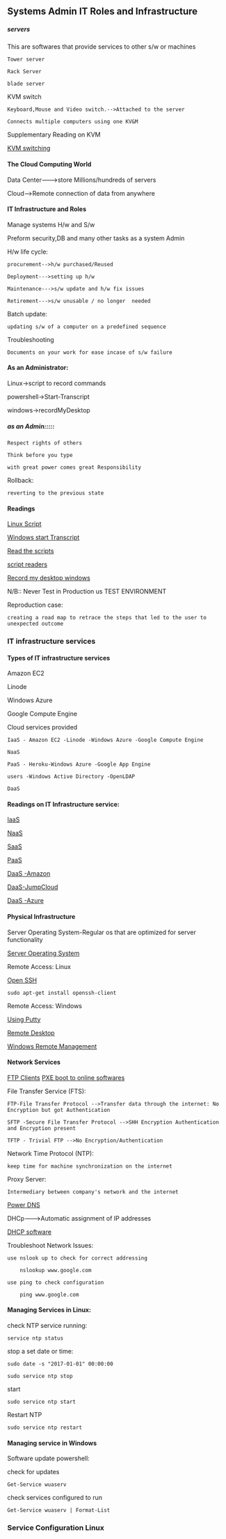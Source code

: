 
## Systems Admin IT Roles and Infrastructure

##### servers

This are softwares that provide services to other s/w or machines

    Tower server
    
    Rack Server
    
    blade server
    
KVM switch

    Keyboard,Mouse and Video switch.-->Attached to the server
    
    Connects multiple computers using one KV&M

Supplementary Reading on KVM

[KVM switching](http://en.wikipedia.org/wiki/KVM_switch)

#### The Cloud Computing World

Data Center--->store Millions/hundreds of servers

Cloud-->Remote connection of data from anywhere

#### IT Infrastructure and Roles

Manage systems H/w and S/w

Preform security,DB and many other tasks as a system Admin

H/w life cycle:

    procurement-->h/w purchased/Reused
    
    Deployment--->setting up h/w
    
    Maintenance--->s/w update and h/w fix issues
    
    Retirement--->s/w unusable / no longer  needed
    
Batch update:

    updating s/w of a computer on a predefined sequence

Troubleshooting

    Documents on your work for ease incase of s/w failure


#### As an Administrator:

Linux->script to record commands

powershell->Start-Transcript

windows->recordMyDesktop

##### as an Admin:::::

    Respect rights of others

    Think before you type

    with great power comes great Responsibility

Rollback:

    reverting to the previous state

#### Readings

[Linux Script](http://manpages.ubuntu.com/manpages/bionic/man1/script.1.html)

[Windows start Transcript](https://docs.microsoft.com/en-us/powershell/module/microsoft.powershell.host/start-transcript?view=powershell-6)

[Read the scripts](http://manpages.ubuntu.com/manpages/bionic/man1/ansi2txt.1.html)

[script readers](http://manpages.ubuntu.com/manpages/bionic/man1/ansi2html.1.html)

[Record my desktop windows](http://recordmydesktop.sourceforge.net/about.php)


N/B:: Never Test in Production us TEST ENVIRONMENT

Reproduction case:

    creating a road map to retrace the steps that led to the user to unexpected outcome

### IT infrastructure services

#### Types of IT infrastructure services

Amazon EC2

Linode

Windows Azure

Google Compute Engine


Cloud services provided

    IaaS - Amazon EC2 -Linode -Windows Azure -Google Compute Engine
    
    NaaS

    PaaS - Heroku-Windows Azure -Google App Engine

    users -Windows Active Directory -OpenLDAP

    DaaS

#### Readings on IT Infrastructure service:

[IaaS](https://www.techrepublic.com/blog/the-enterprise-cloud/side-by-side-comparisons-of-iaas-service-providers/)

[NaaS](https://en.wikipedia.org/wiki/Network_as_a_service)

[SaaS](http://www.businessinsider.com/the-most-popular-cloud-apps-used-at-work-2015-8)

[PaaS](https://www.techradar.com/best/best-paas-providers)

[DaaS -Amazon](https://aws.amazon.com/cloud-directory/)

[DaaS-JumpCloud](https://aws.amazon.com/cloud-directory/)

[DaaS -Azure](https://azure.microsoft.com/en-us/services/active-directory/)


#### Physical Infrastructure

Server Operating System-Regular os that are optimized for server functionality

[Server Operating System](https://www.pcworld.idg.com.au/article/151491/server_operating_systems/)

Remote Access: Linux

[Open SSH](https://en.wikipedia.org/wiki/OpenSSH)

    sudo apt-get install openssh-client

Remote Access: Windows

[Using Putty](https://en.wikipedia.org/wiki/PuTTY)

[Remote Desktop](https://docs.microsoft.com/en-us/windows-server/remote/remote-desktop-services/clients/remote-desktop-clients)

[Windows Remote Management](https://docs.microsoft.com/en-us/windows-server/remote/remote-desktop-services/clients/remote-desktop-clients)


#### Network Services

[FTP Clients](https://en.wikipedia.org/wiki/Comparison_of_FTP_client_software)
[PXE boot to online softwares](https://en.wikipedia.org/wiki/Preboot_Execution_Environment)

File Transfer Service (FTS):

    FTP-File Transfer Protocol -->Transfer data through the internet: No Encryption but got Authentication

    SFTP -Secure File Transfer Protocol -->SHH Encryption Authentication and Encryption present

    TFTP - Trivial FTP -->No Encryption/Authentication

Network Time Protocol (NTP):

    keep time for machine synchronization on the internet

Proxy Server:

    Intermediary between company's network and the internet

[Power DNS](https://blog.dnsimple.com/2015/02/top-dns-servers/)

DHCp--->Automatic assignment of IP addresses

[DHCP software](https://blog.dnsimple.com/2015/02/top-dns-servers/)

Troubleshoot Network Issues:

    use nslook up to check for correct addressing

        nslookup www.google.com

    use ping to check configuration

        ping www.google.com

#### Managing Services in Linux:

check NTP service running:

    service ntp status

stop a set date or time:

    sudo date -s "2017-01-01" 00:00:00

    sudo service ntp stop

start

    sudo service ntp start

Restart NTP

    sudo service ntp restart

#### Managing service in Windows

Software update powershell:

check for updates

    Get-Service wuaserv

check services configured to run

    Get-Service wuaserv | Format-List

### Service Configuration Linux
